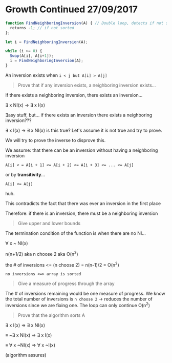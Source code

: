 # Growth Continued 27/09/2017

```javascript
function FindNeighboringInversion(A) { // Double loop, detects if not sorted.
  returns -1; // if not sorted
};

let i = FindNeighboringInversion(A);

while (i >= 0) {
  Swap(A[i], A[i+1]);
  i = FindNeighboringInversion(A);
}
```

An inversion exists when `i < j but A[i] > A[j]`

> Prove that if any inversion exists, a neighboring inversion exists...

If there exists a neighboring inversion, there exists an inversion...

&exist; x NI(x) -> &exist; x I(x)

&exist;asy stuff, but... if there exists an inversion there exists a neighboring
inversion???

&exist; x I(x) -> &exist; x NI(x) is this true? Let's assume it is not true and try to prove.

We will try to prove the inverse to disprove this.

We assume: that there can be an inversion without having a neighboring inversion

`A[i] < = A[i + 1] <= A[i + 2] <= A[i + 3] <= ... <= A[j]`

or by **transitivity**...

`A[i] <= A[j]`

huh.

This contradicts the fact that there was ever an inversion in the first place

Therefore: if there is an inversion, there must be a neighboring inversion

> Give upper and lower bounds

The termination condition of the function is when there are no NI...

&forall; x ~ NI(x)

n(n+1/2) aka n choose 2 aka O(n<sup>2</sup>)

the # of inversions <= (n choose 2) = n(n-1)/2 = O(n<sup>2</sup>)

`no inversions <=> array is sorted`

> Give a measure of progress through the array

The # of inversions remaining would be one measure of progress. We know the
total number of inversions is `n choose 2` -> reduces the number of inversions
since we are fixing one. The loop can only continue O(n<sup>2</sup>)

> Prove that the algorithm sorts A


&exist; x I(x) => &exist; x NI(x)

&equiv; ~&exist; x NI(x) => &exist; x I(x)

&equiv; &forall; x ~NI(x) => &forall; x ~I(x)

(algorithm assures)






